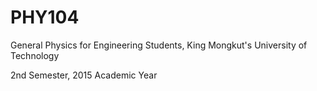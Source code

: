 # PHY104
General Physics for Engineering Students, King Mongkut's University of Technology

2nd Semester, 2015 Academic Year 
